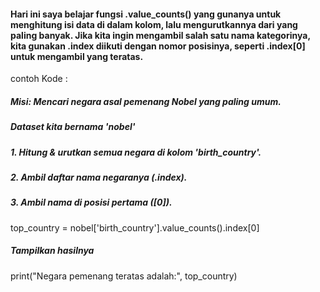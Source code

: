 
#### Hari ini saya belajar fungsi .value_counts() yang gunanya untuk menghitung isi data di dalam kolom, lalu mengurutkannya dari yang paling banyak. Jika kita ingin mengambil salah satu nama kategorinya, kita gunakan .index diikuti dengan nomor posisinya, seperti .index[0] untuk mengambil yang teratas.

contoh Kode :
##### Misi: Mencari negara asal pemenang Nobel yang paling umum.
##### Dataset kita bernama 'nobel'

##### 1. Hitung & urutkan semua negara di kolom 'birth_country'.
##### 2. Ambil daftar nama negaranya (.index).
##### 3. Ambil nama di posisi pertama ([0]).

top_country = nobel['birth_country'].value_counts().index[0]

##### Tampilkan hasilnya
print("Negara pemenang teratas adalah:", top_country)
